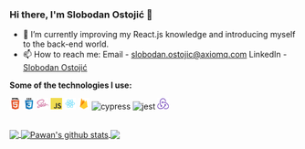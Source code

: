 ### Hi there, I'm Slobodan Ostojić 👋

- 🌱 I’m currently improving my React.js knowledge and introducing myself to the back-end world.
- 📫 How to reach me: Email - [slobodan.ostojic@axiomq.com](https://mail.google.com/mail/?view=cm&fs=1&to=slobodan.ostojic@axiomq.com) LinkedIn - [Slobodan Ostojić](https://www.linkedin.com/in/slobodan-ostoji%C4%87-7006101b4/)


**Some of the technologies I use:**  

<p align="left"> <img height="20" src="https://raw.githubusercontent.com/github/explore/80688e429a7d4ef2fca1e82350fe8e3517d3494d/topics/html/html.png">
<img height="20" src="https://raw.githubusercontent.com/github/explore/80688e429a7d4ef2fca1e82350fe8e3517d3494d/topics/css/css.png">
<img height="20" src="https://raw.githubusercontent.com/github/explore/80688e429a7d4ef2fca1e82350fe8e3517d3494d/topics/sass/sass.png">
<img height="20" src="https://raw.githubusercontent.com/github/explore/80688e429a7d4ef2fca1e82350fe8e3517d3494d/topics/javascript/javascript.png">
<img height="20" src="https://raw.githubusercontent.com/github/explore/80688e429a7d4ef2fca1e82350fe8e3517d3494d/topics/react/react.png">
<img height="20" src="https://raw.githubusercontent.com/github/explore/80688e429a7d4ef2fca1e82350fe8e3517d3494d/topics/firebase/firebase.png">  
<img height="20" src="https://raw.githubusercontent.com/simple-icons/simple-icons/6e46ec1fc23b60c8fd0d2f2ff46db82e16dbd75f/icons/cypress.svg" alt="cypress"/>
<img height="20" src="https://www.vectorlogo.zone/logos/jestjsio/jestjsio-icon.svg" alt="jest"/>
<img height="20" src="https://raw.githubusercontent.com/devicons/devicon/master/icons/redux/redux-original.svg" alt="redux"/> </p>


<br />

<a href="https://github.com/iampawan">
  <img align="center" src="https://github-readme-stats.vercel.app/api/top-langs/?username=ostojics&theme=dark&hide_langs_below=1" />
</a>
<a href="https://github.com/iampawan">
 <img align="center" src="https://github-readme-stats.vercel.app/api?username=ostojics&show_icons=true&theme=dark&line_height=27" alt="Pawan's github stats"/>
</a>
<a href="https://github.com/ostojics/Adventuro">
  <img align="center" src="https://github-readme-stats.vercel.app/api/pin/?username=ostojics&repo=Adventuro&theme=dark" />
</a>



